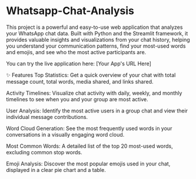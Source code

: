 # Whatsapp-Chat-Analysis
This project is a powerful and easy-to-use web application that analyzes your WhatsApp chat data. Built with Python and the Streamlit framework, it provides valuable insights and visualizations from your chat history, helping you understand your communication patterns, find your most-used words and emojis, and see who the most active participants are.

You can try the live application here: [Your App's URL Here]

✨ Features
Top Statistics: Get a quick overview of your chat with total message count, total words, media shared, and links shared.

Activity Timelines: Visualize chat activity with daily, weekly, and monthly timelines to see when you and your group are most active.

User Analysis: Identify the most active users in a group chat and view their individual message contributions.

Word Cloud Generation: See the most frequently used words in your conversations in a visually engaging word cloud.

Most Common Words: A detailed list of the top 20 most-used words, excluding common stop words.

Emoji Analysis: Discover the most popular emojis used in your chat, displayed in a clear pie chart and a table.

